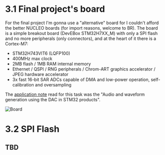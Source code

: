 # 3.1 Final project's board

For the final project I'm gonna use a "alternative" board for I couldn't afford the better NUCLEO boards (for import reasons, welcome to BR). The board is a simple breakout board (DevEBox STM32H7XX_M) with only a SPI flash and no more peripherals (only connectors), and at the heart of it there is a Cortex-M7:
 - STM32H743VIT6 (LQFP100)
 - 400MHz max clock
 - 2MB flash / 1MB RAM internal memory
 - Ethernet / QSPI / RNG peripherals / Chrom-ART graphics accelerator / JPEG hardware accelerator
 - 3x fast 16-bit SAR ADCs capable of DMA and low-power operation, self-calibration and oversampling

The [application note](https://www.st.com/resource/en/application_note/an3126-audio-and-waveform-generation-using-the-dac-in-stm32-products-stmicroelectronics.pdf) read for this task was the "Audio and waveform generation using the DAC in STM32 products".

![Board](https://stm32-base.org/assets/img/boards/STM32H743VIT6_STM32H7XX_M-1.jpg)

# 3.2 SPI Flash

## TBD
